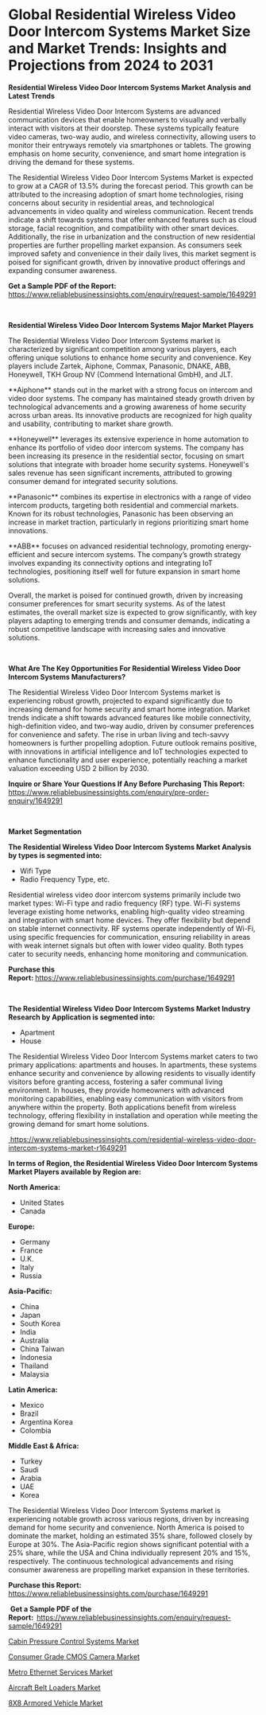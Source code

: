 <p><h1>Global Residential Wireless Video Door Intercom Systems Market Size and Market Trends: Insights and Projections from 2024 to 2031</h1></p><p><strong>Residential Wireless Video Door Intercom Systems Market Analysis and Latest Trends</strong></p>
<p><p>Residential Wireless Video Door Intercom Systems are advanced communication devices that enable homeowners to visually and verbally interact with visitors at their doorstep. These systems typically feature video cameras, two-way audio, and wireless connectivity, allowing users to monitor their entryways remotely via smartphones or tablets. The growing emphasis on home security, convenience, and smart home integration is driving the demand for these systems.</p><p>The Residential Wireless Video Door Intercom Systems Market is expected to grow at a CAGR of 13.5% during the forecast period. This growth can be attributed to the increasing adoption of smart home technologies, rising concerns about security in residential areas, and technological advancements in video quality and wireless communication. Recent trends indicate a shift towards systems that offer enhanced features such as cloud storage, facial recognition, and compatibility with other smart devices. Additionally, the rise in urbanization and the construction of new residential properties are further propelling market expansion. As consumers seek improved safety and convenience in their daily lives, this market segment is poised for significant growth, driven by innovative product offerings and expanding consumer awareness.</p></p>
<p><strong>Get a Sample PDF of the Report:&nbsp;</strong> <a href="https://www.reliablebusinessinsights.com/enquiry/request-sample/1649291?utm_campaign=97&utm_medium=2&utm_source=Github&utm_content=ia&utm_term=19112024&utm_id=residential-wireless-video-door-intercom-systems">https://www.reliablebusinessinsights.com/enquiry/request-sample/1649291</a></p>
<p>&nbsp;</p>
<p><strong>Residential Wireless Video Door Intercom Systems Major Market Players</strong></p>
<p><p>The Residential Wireless Video Door Intercom Systems market is characterized by significant competition among various players, each offering unique solutions to enhance home security and convenience. Key players include Zartek, Aiphone, Commax, Panasonic, DNAKE, ABB, Honeywell, TKH Group NV (Commend International GmbH), and JLT.</p><p>**Aiphone** stands out in the market with a strong focus on intercom and video door systems. The company has maintained steady growth driven by technological advancements and a growing awareness of home security across urban areas. Its innovative products are recognized for high quality and usability, contributing to market share growth.</p><p>**Honeywell** leverages its extensive experience in home automation to enhance its portfolio of video door intercom systems. The company has been increasing its presence in the residential sector, focusing on smart solutions that integrate with broader home security systems. Honeywell's sales revenue has seen significant increments, attributed to growing consumer demand for integrated security solutions.</p><p>**Panasonic** combines its expertise in electronics with a range of video intercom products, targeting both residential and commercial markets. Known for its robust technologies, Panasonic has been observing an increase in market traction, particularly in regions prioritizing smart home innovations.</p><p>**ABB** focuses on advanced residential technology, promoting energy-efficient and secure intercom systems. The company’s growth strategy involves expanding its connectivity options and integrating IoT technologies, positioning itself well for future expansion in smart home solutions.</p><p>Overall, the market is poised for continued growth, driven by increasing consumer preferences for smart security systems. As of the latest estimates, the overall market size is expected to grow significantly, with key players adapting to emerging trends and consumer demands, indicating a robust competitive landscape with increasing sales and innovative solutions.</p></p>
<p>&nbsp;</p>
<p><strong>What Are The Key Opportunities For Residential Wireless Video Door Intercom Systems Manufacturers?</strong></p>
<p><p>The Residential Wireless Video Door Intercom Systems market is experiencing robust growth, projected to expand significantly due to increasing demand for home security and smart home integration. Market trends indicate a shift towards advanced features like mobile connectivity, high-definition video, and two-way audio, driven by consumer preferences for convenience and safety. The rise in urban living and tech-savvy homeowners is further propelling adoption. Future outlook remains positive, with innovations in artificial intelligence and IoT technologies expected to enhance functionality and user experience, potentially reaching a market valuation exceeding USD 2 billion by 2030.</p></p>
<p><strong>Inquire or Share Your Questions If Any Before Purchasing This Report:</strong> <a href="https://www.reliablebusinessinsights.com/enquiry/pre-order-enquiry/1649291?utm_campaign=97&utm_medium=2&utm_source=Github&utm_content=ia&utm_term=19112024&utm_id=residential-wireless-video-door-intercom-systems">https://www.reliablebusinessinsights.com/enquiry/pre-order-enquiry/1649291</a></p>
<p>&nbsp;</p>
<p><strong>Market Segmentation</strong></p>
<p><strong>The Residential Wireless Video Door Intercom Systems Market Analysis by types is segmented into:</strong></p>
<p><ul><li>Wifi Type</li><li>Radio Frequency Type, etc.</li></ul></p>
<p><p>Residential wireless video door intercom systems primarily include two market types: Wi-Fi type and radio frequency (RF) type. Wi-Fi systems leverage existing home networks, enabling high-quality video streaming and integration with smart home devices. They offer flexibility but depend on stable internet connectivity. RF systems operate independently of Wi-Fi, using specific frequencies for communication, ensuring reliability in areas with weak internet signals but often with lower video quality. Both types cater to security needs, enhancing home monitoring and communication.</p></p>
<p><strong>Purchase this Report:&nbsp;</strong><a href="https://www.reliablebusinessinsights.com/purchase/1649291?utm_campaign=97&utm_medium=2&utm_source=Github&utm_content=ia&utm_term=19112024&utm_id=residential-wireless-video-door-intercom-systems">https://www.reliablebusinessinsights.com/purchase/1649291</a></p>
<p>&nbsp;</p>
<p><strong>The Residential Wireless Video Door Intercom Systems Market Industry Research by Application is segmented into:</strong></p>
<p><ul><li>Apartment</li><li>House</li></ul></p>
<p><p>The Residential Wireless Video Door Intercom Systems market caters to two primary applications: apartments and houses. In apartments, these systems enhance security and convenience by allowing residents to visually identify visitors before granting access, fostering a safer communal living environment. In houses, they provide homeowners with advanced monitoring capabilities, enabling easy communication with visitors from anywhere within the property. Both applications benefit from wireless technology, offering flexibility in installation and operation while meeting the growing demand for smart home solutions.</p></p>
<p><a href="https://www.reliablebusinessinsights.com/residential-wireless-video-door-intercom-systems-market-r1649291?utm_campaign=97&utm_medium=2&utm_source=Github&utm_content=ia&utm_term=19112024&utm_id=residential-wireless-video-door-intercom-systems">&nbsp;https://www.reliablebusinessinsights.com/residential-wireless-video-door-intercom-systems-market-r1649291</a></p>
<p><strong>In terms of Region, the Residential Wireless Video Door Intercom Systems Market Players available by Region are:</strong></p>
<p>
    <p> <strong> North America: </strong>
        <ul>
            <li>United States</li>
            <li>Canada</li>
        </ul>
        </p> 
    <p> <strong> Europe: </strong>
        <ul>
            <li>Germany</li>
            <li>France</li>
            <li>U.K.</li>
            <li>Italy</li>
            <li>Russia</li>
        </ul>
        </p> 
    <p> <strong> Asia-Pacific: </strong>
        <ul>
            <li>China</li>
            <li>Japan</li>
            <li>South Korea</li>
            <li>India</li>
            <li>Australia</li>
            <li>China Taiwan</li>
            <li>Indonesia</li>
            <li>Thailand</li>
            <li>Malaysia</li>
        </ul>
        </p> 
    <p> <strong> Latin America: </strong>
        <ul>
            <li>Mexico</li>
            <li>Brazil</li>
            <li>Argentina Korea</li>
            <li>Colombia</li>
        </ul>
        </p> 
    <p> <strong> Middle East & Africa: </strong>
        <ul>
            <li>Turkey</li>
            <li>Saudi</li>
            <li>Arabia</li>
            <li>UAE</li>
            <li>Korea</li>
        </ul>
    </p>
    </p>
<p><p>The Residential Wireless Video Door Intercom Systems market is experiencing notable growth across various regions, driven by increasing demand for home security and convenience. North America is poised to dominate the market, holding an estimated 35% share, followed closely by Europe at 30%. The Asia-Pacific region shows significant potential with a 25% share, while the USA and China individually represent 20% and 15%, respectively. The continuous technological advancements and rising consumer awareness are propelling market expansion in these territories.</p></p>
<p><strong>Purchase this Report: </strong><a href="https://www.reliablebusinessinsights.com/purchase/1649291?utm_campaign=97&utm_medium=2&utm_source=Github&utm_content=ia&utm_term=19112024&utm_id=residential-wireless-video-door-intercom-systems">https://www.reliablebusinessinsights.com/purchase/1649291</a></p>
<p>&nbsp;<strong>Get a Sample PDF of the Report:&nbsp;&nbsp;</strong><a href="https://www.reliablebusinessinsights.com/enquiry/request-sample/1649291?utm_campaign=97&utm_medium=2&utm_source=Github&utm_content=ia&utm_term=19112024&utm_id=residential-wireless-video-door-intercom-systems">https://www.reliablebusinessinsights.com/enquiry/request-sample/1649291</a></p>
<p><strong></strong></p>
<p><p><a href="https://www.linkedin.com/pulse/cabin-pressure-control-systems-market-global-share-ranking-mulvf?utm_campaign=97&utm_medium=2&utm_source=Github&utm_content=ia&utm_term=19112024&utm_id=residential-wireless-video-door-intercom-systems">Cabin Pressure Control Systems Market</a></p><p><a href="https://github.com/ParvinKhatun77/Market-Research-Report-List-1/blob/main/consumer-grade-cmos-camera-market.md?utm_campaign=97&utm_medium=2&utm_source=Github&utm_content=ia&utm_term=19112024&utm_id=residential-wireless-video-door-intercom-systems">Consumer Grade CMOS Camera Market</a></p><p><a href="https://issuu.com/reportprime-2/docs/metro-ethernet-services-market-size_493569a3ea2524?utm_campaign=97&utm_medium=2&utm_source=Github&utm_content=ia&utm_term=19112024&utm_id=residential-wireless-video-door-intercom-systems">Metro Ethernet Services Market</a></p><p><a href="https://www.linkedin.com/pulse/aircraft-belt-loaders-market-global-trends-forecast-9fwkf?utm_campaign=97&utm_medium=2&utm_source=Github&utm_content=ia&utm_term=19112024&utm_id=residential-wireless-video-door-intercom-systems">Aircraft Belt Loaders Market</a></p><p><a href="https://issuu.com/reportprime-2/docs/8x8-armored-vehicle-market-size-203_852221914a22d9?utm_campaign=97&utm_medium=2&utm_source=Github&utm_content=ia&utm_term=19112024&utm_id=residential-wireless-video-door-intercom-systems">8X8 Armored Vehicle Market</a></p></p>